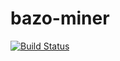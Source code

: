 # bazo-miner
[![Build Status](https://travis-ci.org/bazo-blockchain/bazo-miner.svg?branch=master)](https://travis-ci.org/bazo-blockchain/bazo-miner)